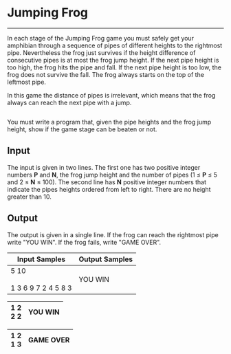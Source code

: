# Jumping Frog

---

In each stage of the Jumping Frog game you must safely get your amphibian through a sequence of pipes of different heights to the rightmost pipe. Nevertheless the frog just survives if the height difference of consecutive pipes is at most the frog jump height. If the next pipe height is too high, the frog hits the pipe and fall. If the next pipe height is too low, the frog does not survive the fall. The frog always starts on the top of the leftmost pipe.

In this game the distance of pipes is irrelevant, which means that the frog always can reach the next pipe with a jump.

<img src="https://www.urionlinejudge.com.br/gallery/images/contests/E_1.png" title="" alt="" data-align="center">

You must write a program that, given the pipe heights and the frog jump height, show if the game stage can be beaten or not.

## Input

The input is given in two lines. The first one has two positive integer numbers **P** and **N**, the frog jump height and the number of pipes (1 ≤ **P** ≤ 5 and 2 ≤ **N** ≤ 100). The second line has **N** positive integer numbers that indicate the pipes heights ordered from left to right. There are no height greater than 10.

## Output

The output is given in a single line. If the frog can reach the rightmost pipe write "YOU WIN". If the frog fails, write "GAME OVER".

| Input Samples                   | Output Samples |
| ------------------------------- | -------------- |
| 5 10<br><br>1 3 6 9 7 2 4 5 8 3 | YOU WIN        |

| 1 2  <br>2 2 | YOU WIN |
| ------------ | ------- |

| 1 2  <br>1 3 | GAME OVER |
| ------------ | --------- |
